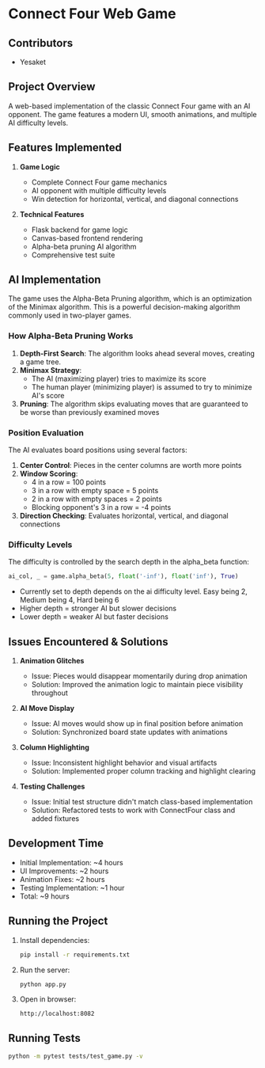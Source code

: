 # Connect Four Web Game

## Contributors
- Yesaket

## Project Overview
A web-based implementation of the classic Connect Four game with an AI opponent. The game features a modern UI, smooth animations, and multiple AI difficulty levels.

## Features Implemented
1. **Game Logic**
   - Complete Connect Four game mechanics
   - AI opponent with multiple difficulty levels
   - Win detection for horizontal, vertical, and diagonal connections


2. **Technical Features**
   - Flask backend for game logic
   - Canvas-based frontend rendering
   - Alpha-beta pruning AI algorithm
   - Comprehensive test suite

## AI Implementation
The game uses the Alpha-Beta Pruning algorithm, which is an optimization of the Minimax algorithm. This is a powerful decision-making algorithm commonly used in two-player games.

### How Alpha-Beta Pruning Works
1. **Depth-First Search**: The algorithm looks ahead several moves, creating a game tree.
2. **Minimax Strategy**: 
   - The AI (maximizing player) tries to maximize its score
   - The human player (minimizing player) is assumed to try to minimize AI's score
3. **Pruning**: The algorithm skips evaluating moves that are guaranteed to be worse than previously examined moves

### Position Evaluation
The AI evaluates board positions using several factors:
1. **Center Control**: Pieces in the center columns are worth more points
2. **Window Scoring**:
   - 4 in a row = 100 points
   - 3 in a row with empty space = 5 points
   - 2 in a row with empty spaces = 2 points
   - Blocking opponent's 3 in a row = -4 points
3. **Direction Checking**: Evaluates horizontal, vertical, and diagonal connections

### Difficulty Levels
The difficulty is controlled by the search depth in the alpha_beta function:
```python
ai_col, _ = game.alpha_beta(5, float('-inf'), float('inf'), True)
```
- Currently set to depth depends on the ai difficulty level. Easy being 2, Medium being 4, Hard being 6
- Higher depth = stronger AI but slower decisions
- Lower depth = weaker AI but faster decisions

## Issues Encountered & Solutions
1. **Animation Glitches**
   - Issue: Pieces would disappear momentarily during drop animation
   - Solution: Improved the animation logic to maintain piece visibility throughout

2. **AI Move Display**
   - Issue: AI moves would show up in final position before animation
   - Solution: Synchronized board state updates with animations

3. **Column Highlighting**
   - Issue: Inconsistent highlight behavior and visual artifacts
   - Solution: Implemented proper column tracking and highlight clearing

4. **Testing Challenges**
   - Issue: Initial test structure didn't match class-based implementation
   - Solution: Refactored tests to work with ConnectFour class and added fixtures

## Development Time
- Initial Implementation: ~4 hours
- UI Improvements: ~2 hours
- Animation Fixes: ~2 hours
- Testing Implementation: ~1 hour
- Total: ~9 hours

## Running the Project
1. Install dependencies:
   ```bash
   pip install -r requirements.txt
   ```

2. Run the server:
   ```bash
   python app.py
   ```

3. Open in browser:
   ```
   http://localhost:8082
   ```

## Running Tests
```bash
python -m pytest tests/test_game.py -v
```
